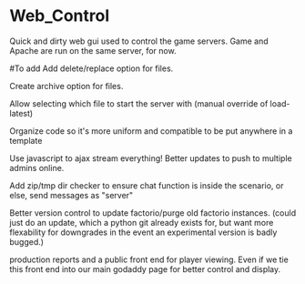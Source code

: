 # Web_Control
Quick and dirty web gui used to control the game servers. Game and Apache are run on the same server, for now.

#To add
Add delete/replace option for files.

Create archive option for files.

Allow selecting which file to start the server with (manual override of load-latest)

Organize code so it's more uniform and compatible to be put anywhere in a template

Use javascript to ajax stream everything! Better updates to push to multiple admins online.

Add zip/tmp dir checker to ensure chat function is inside the scenario, or else, send messages as "server"

Better version control to update factorio/purge old factorio instances. (could just do an update, which a python git already exists for, but want more flexability for downgrades in the event an experimental version is badly bugged.)

production reports and a public front end for player viewing. Even if we tie this front end into our main godaddy page for better control and display.

